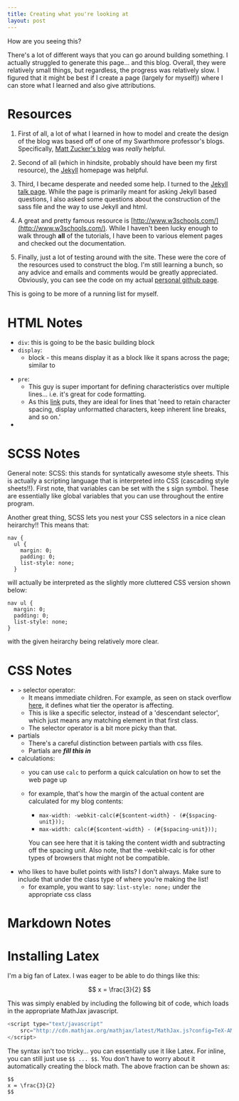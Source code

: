 ```yaml
---
title: Creating what you're looking at
layout: post
---
```


How are you seeing this?

There's a lot of different ways that you can go around building something. I actually struggled to generate this page... and this blog. Overall, they were relatively small things, but regardless, the progress was relatively slow. I figured that it might be best if I create a page (largely for myself)) where I can store what I learned and also give attributions. 

Resources 
=========

1. First of all, a lot of what I learned in how to model and create the design of the blog was based off of one of my Swarthmore professor's blogs. Specifically, [Matt Zucker's blog](https://mzucker.github.io/) was *really* helpful. 

2. Second of all (which in hindsite, probably should have been my first resource), the [Jekyll](https://jekyllrb.com/docs/home/) homepage was helpful.

3. Third, I became desperate and needed some help. I turned to the [Jekyll talk page](https://talk.jekyllrb.com/). While the page is primarily meant for asking Jekyll based questions, I also asked some questions about the construction of the sass file and the way to use Jekyll and html. 
 
4. A great and pretty famous resource is [http://www.w3schools.com/](http://www.w3schools.com/). While I haven't been lucky enough to walk through **all** of the tutorials, I have been to various element pages and checked out the documentation. 

5. Finally, just a lot of testing around with the site. These were the core of the resources used to construct the blog. I'm still learning a bunch, so any advice and emails and comments would be greatly appreciated. Obviously, you can see the code on my actual [personal github page](https://github.com/johnlarkin1).

This is going to be more of a running list for myself.

HTML Notes
==========

- `div`: this is going to be the basic building block
- `display`:
	- block - this means display it as a block like it spans across the page; similar to <p>
- `pre`:
	- This guy is super important for defining characteristics over multiple lines... i.e. it's great for code formatting.
	- As this [link](https://perishablepress.com/perfect-pre-tags/) puts, they are ideal for lines that 'need to retain character spacing, display unformatted characters, keep inherent line breaks, and so on.' 
-


SCSS Notes
==========
General note:
SCSS: this stands for syntatically awesome style sheets. This is actually a scripting language that is interpreted into CSS (cascading style sheets!!). First note, that variables can be set with the `$` sign symbol. These are essentially like global variables that you can use throughout the entire program. 

Another great thing, SCSS lets you nest your CSS selectors in a nice clean heirarchy!! This means that:
```
nav {
  ul {
    margin: 0;
    padding: 0;
    list-style: none;
  }
```

will actually be interpreted as the slightly more cluttered CSS version shown below:
```
nav ul {
  margin: 0;
  padding: 0;
  list-style: none;
}
``` 
with the given heirarchy being relatively more clear.





CSS Notes
==========

- `>` selector operator:
	- It means immediate children. For example, as seen on stack overflow [here](http://stackoverflow.com/questions/4459821/css-selector-what-is-it), it defines what tier the operator is affecting.
	- This is like a specific selector, instead of a 'descendant selector', which just means any matching element in that first class. 
	- The selector operator is a bit more picky than that.
- partials
	- There's a careful distinction between partials with css files. 
	- Partials are ___fill this in___
- calculations:
	- you can use `calc` to perform a quick calculation on how to set the web page up
	- for example, that's how the margin of the actual content are calculated for my blog contents:
		- `max-width: -webkit-calc(#{$content-width} - (#{$spacing-unit}));`
		- `max-width: calc(#{$content-width} - (#{$spacing-unit}));`
	 
		You can see here that it is taking the content width and subtracting off the spacing unit. Also note, that the -webkit-calc is for other types of browsers that might not be compatible. 		
- who likes to have bullet points with lists? I don't always. Make sure to include that under the class type of where you're making the list!
	- for example, you want to say: `list-style: none;` under the appropriate css class

Markdown Notes
==============

Installing Latex
================
I'm a big fan of Latex. I was eager to be able to do things like this:

$$ 
x = \frac{3}{2} 
$$

This was simply enabled by including the following bit of code, which loads in the appropriate MathJax javascript. 
~~~javascript
<script type="text/javascript"
    src="http://cdn.mathjax.org/mathjax/latest/MathJax.js?config=TeX-AMS-MML_HTMLorMML">
</script>
~~~

The syntax isn't too tricky... you can essentially use it like Latex. For inline, you can still just use `$$ ... $$`. You don't have to worry about it automatically creating the block math. The above fraction can be shown as:
```
$$
x = \frac{3}{2}
$$
```

